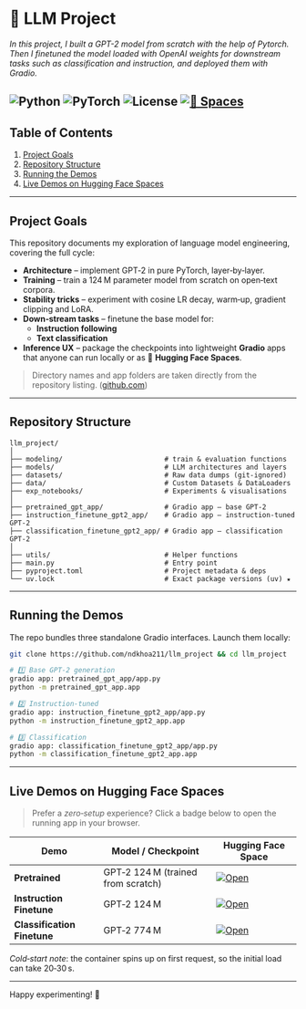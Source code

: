 # 🦙 LLM Project

*In this project, I built a GPT-2 model from scratch with the help of Pytorch.
Then I finetuned the model loaded with OpenAI weights for downstream tasks such as classification and instruction, 
and deployed them with Gradio.*

![Python](https://img.shields.io/badge/python-3.12%2B-blue?logo=python)
![PyTorch](https://img.shields.io/badge/PyTorch-2.7-orange?logo=pytorch)
![License](https://img.shields.io/badge/license-MIT-lightgrey)
[![🤗 Spaces](https://img.shields.io/badge/%F0%9F%A4%97%20Spaces-ndkhoa211-yellow?logo=huggingface)](https://huggingface.co/ndk211)
---

## Table of Contents

1. [Project Goals](#project-goals)
2. [Repository Structure](#repository-structure)
3. [Running the Demos](#running-the-demos)
4. [Live Demos on Hugging Face Spaces](#live-demos-on-hugging-face-spaces)

---

## Project Goals

This repository documents my exploration of language model engineering, covering the full cycle:

* **Architecture** – implement GPT‑2 in pure PyTorch, layer‑by‑layer.
* **Training** – train a 124 M parameter model from scratch on open‑text corpora.
* **Stability tricks** – experiment with cosine LR decay, warm‑up, gradient clipping and LoRA.
* **Down‑stream tasks** – finetune the base model for:
  * **Instruction following**
  * **Text classification**
* **Inference UX** – package the checkpoints into lightweight **Gradio** apps that anyone can run locally or as 🤗 **Hugging Face Spaces**.

> Directory names and app folders are taken directly from the repository listing. ([github.com](https://github.com/ndkhoa211/llm_project))


---

## Repository Structure

```text
llm_project/
│
├── modeling/                         # train & evaluation functions
├── models/                           # LLM architectures and layers
├── datasets/                         # Raw data dumps (git‑ignored)
├── data/                             # Custom Datasets & DataLoaders
├── exp_notebooks/                    # Experiments & visualisations
│
├── pretrained_gpt_app/               # Gradio app – base GPT‑2
├── instruction_finetune_gpt2_app/    # Gradio app – instruction‑tuned GPT‑2
├── classification_finetune_gpt2_app/ # Gradio app – classification GPT‑2
│
├── utils/                            # Helper functions
├── main.py                           # Entry point
├── pyproject.toml                    # Project metadata & deps
└── uv.lock                           # Exact package versions (uv) ★
```

---



## Running the Demos

The repo bundles three standalone Gradio interfaces. Launch them locally:

```bash
git clone https://github.com/ndkhoa211/llm_project && cd llm_project

# 1️⃣ Base GPT‑2 generation
gradio app: pretrained_gpt_app/app.py
python -m pretrained_gpt_app.app

# 2️⃣ Instruction‑tuned
gradio app: instruction_finetune_gpt2_app/app.py
python -m instruction_finetune_gpt2_app.app

# 3️⃣ Classification
gradio app: classification_finetune_gpt2_app/app.py
python -m classification_finetune_gpt2_app.app
```


---

## Live Demos on Hugging Face Spaces

> Prefer a *zero‑setup* experience? Click a badge below to open the running app in your browser.

| Demo                        | Model / Checkpoint                 | Hugging Face Space                                                                                                                                 |
|-----------------------------| ---------------------------------- | -------------------------------------------------------------------------------------------------------------------------------------------------- |
| **Pretrained**              | GPT‑2 124 M (trained from scratch) | [![Open](https://img.shields.io/badge/%20-Launch-blue?logo=huggingface)](https://huggingface.co/spaces/ndk211/pretrained_gpt2_small)               |
| **Instruction Finetune**    | GPT‑2 124 M               | [![Open](https://img.shields.io/badge/%20-Launch-blue?logo=huggingface)](https://huggingface.co/spaces/ndk211/instruction_finetune_gpt2_big)    |
| **Classification Finetune** | GPT‑2 774 M                | [![Open](https://img.shields.io/badge/%20-Launch-blue?logo=huggingface)](https://huggingface.co/spaces/ndk211/classification_finetune_gpt2_small) |

*Cold‑start note*: the container spins up on first request, so the initial load can take 20‑30 s.

---

Happy experimenting! 🙌



